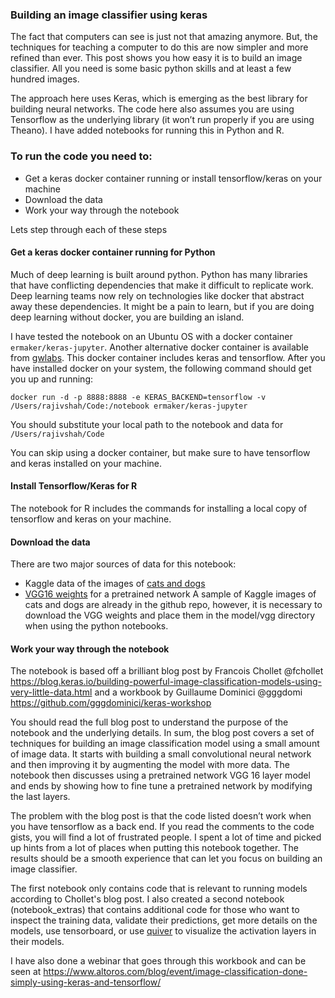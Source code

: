 
### Building an image classifier using keras

The fact that computers can see is just not that amazing anymore.  But, the techniques for teaching a computer to do this are now simpler and more refined than ever.  This post shows you how easy it is to build an image classifier.  All you need is some basic python skills and at least a few hundred images.  
  
The approach here uses Keras, which is emerging as the best library for building neural networks. The code here also assumes you are using Tensorflow as the underlying library (it won’t run properly if you are using Theano).  I have added notebooks for running this in Python and R.
  
### To run the code you need to:  
- Get a keras docker container running or install tensorflow/keras on your machine
- Download the data  
- Work your way through the notebook  

Lets step through each of these steps

#### Get a keras docker container running for Python 
Much of deep learning is built around python. Python has many libraries that have conflicting dependencies that make it difficult to replicate work. Deep learning teams now rely on technologies like docker that abstract away these dependencies.  It might be a pain to learn, but if you are doing deep learning without docker, you are building an island.  
  
I have tested the notebook on an Ubuntu OS with a docker container `ermaker/keras-jupyter`. Another alternative docker container is available from [gwlabs](http://gw.tnode.com/docker/keras-full/).  This docker container includes keras and tensorflow.  After you have installed docker on your system, the following command should get you up and running:  

`docker run -d -p 8888:8888 -e KERAS_BACKEND=tensorflow -v /Users/rajivshah/Code:/notebook ermaker/keras-jupyter`  

You should substitute your local path to the notebook and data for `/Users/rajivshah/Code`  

You can skip using a docker container, but make sure to have tensorflow and keras installed on your machine.

#### Install Tensorflow/Keras for R
The notebook for R includes the commands for installing a local copy of tensorflow and keras on your machine.

#### Download the data  
There are two major sources of data for this notebook:  
- Kaggle data of the images of [cats and dogs](https://www.kaggle.com/c/dogs-vs-cats/data)  
- [VGG16 weights](https://gist.github.com/baraldilorenzo/07d7802847aaad0a35d3) for a pretrained network 
A sample of Kaggle images of cats and dogs are already in the github repo, however, it is necessary to download the VGG weights and place them in the model/vgg directory when using the python notebooks.  

#### Work your way through the notebook
The notebook is based off a brilliant blog post by Francois Chollet @fchollet https://blog.keras.io/building-powerful-image-classification-models-using-very-little-data.html and a workbook by Guillaume Dominici @gggdomi https://github.com/gggdominici/keras-workshop  

You should read the full blog post to understand the purpose of the notebook and the underlying details.  In sum, the blog post covers a set of techniques for building an image classification model using a small amount of image data.  It starts with building a small convolutional neural network and then improving it by augmenting the model with more data.  The notebook then discusses using a pretrained network VGG 16 layer model and ends by showing how to fine tune a pretrained network by modifying the last layers.  
  
The problem with the blog post is that the code listed doesn’t work when you have tensorflow as a back end.  If you read the comments to the code gists, you will find a lot of frustrated people.  I spent a lot of time and picked up hints from a lot of places when putting this notebook together. The results should be a smooth experience that can let you focus on building an image classifier.

The first notebook only contains code that is relevant to running models according to Chollet's blog post.  I also created a second notebook (notebook_extras) that contains additional code for those who want to inspect the training data, validate their predictions, get more details on the models, use tensorboard, or use [quiver](https://github.com/jakebian/quiver) to visualize the activation layers in their models.

I have also done a webinar that goes through this workbook and can be seen at https://www.altoros.com/blog/event/image-classification-done-simply-using-keras-and-tensorflow/
